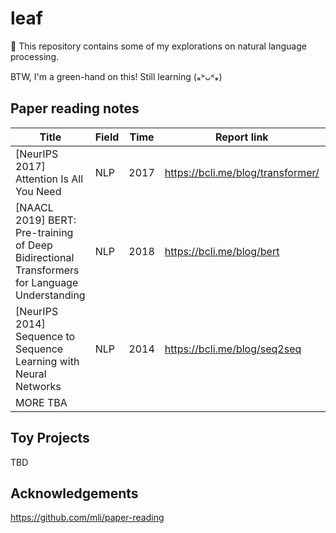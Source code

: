 # leaf
🍃 This repository contains some of my explorations on natural language processing.

BTW, I'm a green-hand on this! Still learning (⁎˃ᴗ˂⁎)
## Paper reading notes

| Title                                                        | Field | Time | Report link                       | Status      |
| ------------------------------------------------------------ | ----- | ---- | --------------------------------- | ----------- |
| [NeurIPS 2017] Attention Is All You Need                     | NLP   | 2017 | https://bcli.me/blog/transformer/ | 95% |
| [NAACL 2019] BERT: Pre-training of Deep Bidirectional Transformers for Language Understanding | NLP   | 2018 | https://bcli.me/blog/bert         | 65%       |
| [NeurIPS 2014] Sequence to Sequence Learning with Neural Networks | NLP   | 2014 | https://bcli.me/blog/seq2seq      | Pending     |
| MORE TBA                                                     |       |      |                                   |             |


## Toy Projects

TBD

## Acknowledgements

https://github.com/mli/paper-reading
